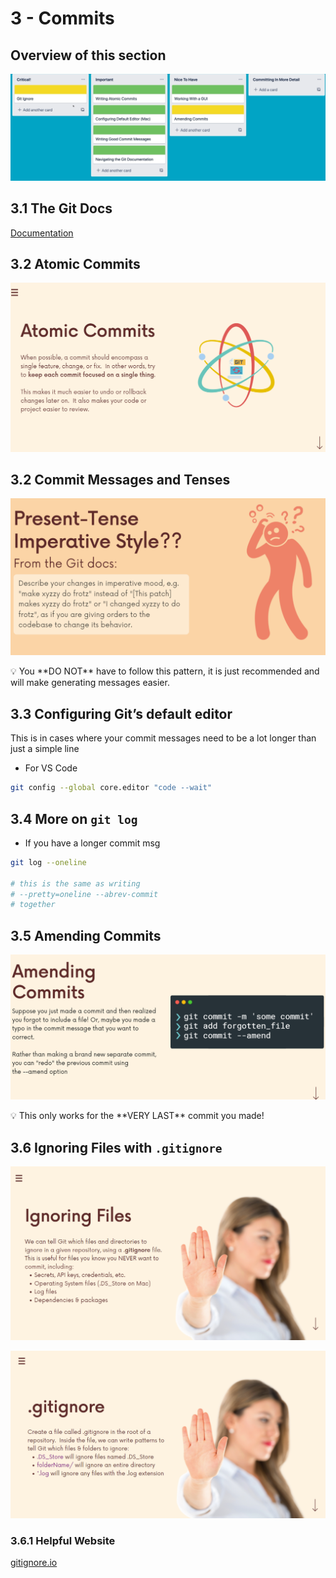 # 3 - Commits

## Overview of this section

![1.png](3%20-%20Commits%203557bb5da8624e13901d1120ef24f660/1.png)

## 3.1 The Git Docs

[Documentation](https://git-scm.com/doc)

## 3.2 Atomic Commits

![1.png](3%20-%20Commits%203557bb5da8624e13901d1120ef24f660/1%201.png)

## 3.2 Commit Messages and Tenses

![1.png](3%20-%20Commits%203557bb5da8624e13901d1120ef24f660/1%202.png)

<aside>
💡 You **DO NOT** have to follow this pattern, it is just recommended and will make generating messages easier.

</aside>

## 3.3 Configuring Git’s default editor

This is in cases where your commit messages need to be a lot longer than just a simple line 

- For VS Code

```bash
git config --global core.editor "code --wait"
```

## 3.4 More on `git log`

- If you have a longer commit msg

```bash
git log --oneline

# this is the same as writing 
# --pretty=oneline --abrev-commit 
# together 
```

## 3.5 Amending Commits

![1.png](3%20-%20Commits%203557bb5da8624e13901d1120ef24f660/1%203.png)

<aside>
💡 This only works for the **VERY LAST** commit you made!

</aside>

## 3.6 Ignoring Files with `.gitignore`

![1.png](3%20-%20Commits%203557bb5da8624e13901d1120ef24f660/1%204.png)

![1.png](3%20-%20Commits%203557bb5da8624e13901d1120ef24f660/1%205.png)

### 3.6.1 Helpful Website

[gitignore.io](https://www.toptal.com/developers/gitignore)